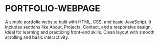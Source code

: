 # PORTFOLIO-WEBPAGE
A simple portfolio website built with HTML, CSS, and basic JavaScript. It includes sections like About, Projects, Contact, and a responsive design. Ideal for learning and practicing front-end skills. Clean layout with smooth scrolling and basic interactivity.
